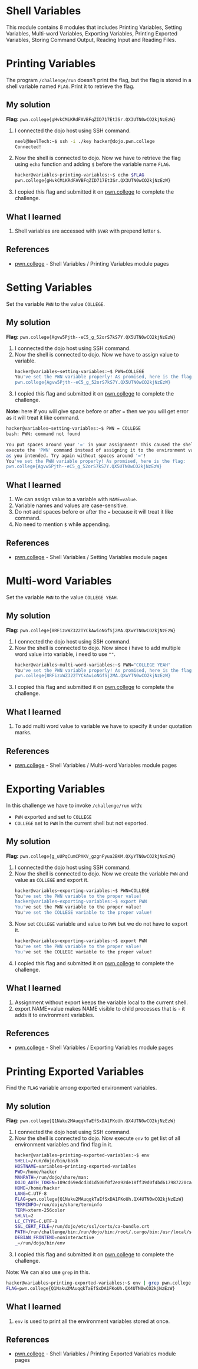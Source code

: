 # Shell Variables
This module contains 8 modules that includes Printing Variables, Setting Variables, Multi-word Variables, Exporting Variables, Printing Exported Variables, Storing Command Output, Reading Input and Reading Files.


# Printing Variables
 The program `/challenge/run` doesn't print the flag, but the flag is stored in a shell variable named `FLAG`. Print it to retrieve the flag.


## My solution
**Flag:** `pwn.college{gHvkCMiKRdFAVBFqZID717Et3Sr.QX3UTN0wCO2kjNzEzW}`

1. I connected the dojo host using SSH command.
    ```bash
    neel@NeelTech:~$ ssh -i ./key hacker@dojo.pwn.college
    Connected!
    ```
2. Now the shell is connected to dojo. Now we have to retrieve the flag using `echo` function and adding `$` before the variable name `FLAG`.
    ```bash
    hacker@variables~printing-variables:~$ echo $FLAG
    pwn.college{gHvkCMiKRdFAVBFqZID717Et3Sr.QX3UTN0wCO2kjNzEzW}
    ```
3. I copied this flag and submitted it on [pwn.college](https://pwn.college/linux-luminarium/variables/) to complete the challenge.

## What I learned
1. Shell variables are accessed with `$VAR` with prepend letter `$`.

## References 
- [pwn.college](https://pwn.college/linux-luminarium/variables/) - Shell Variables / Printing Variables module pages


# Setting Variables
Set the variable `PWN` to the value `COLLEGE`.

## My solution
**Flag:** `pwn.college{Agvw5Pjth--eC5_g_52orS7kS7Y.QX5UTN0wCO2kjNzEzW}`

1. I connected the dojo host using SSH command.
2. Now the shell is connected to dojo. Now we have to assign value to variable.
    ```bash
    hacker@variables~setting-variables:~$ PWN=COLLEGE
    You've set the PWN variable properly! As promised, here is the flag:
    pwn.college{Agvw5Pjth--eC5_g_52orS7kS7Y.QX5UTN0wCO2kjNzEzW}
    ```
3. I copied this flag and submitted it on [pwn.college](https://pwn.college/linux-luminarium/variables/) to complete the challenge.

**Note:** here if you will give space before or after `=` then we you will get error as it will treat it like command.
```bash
hacker@variables~setting-variables:~$ PWN = COLLEGE
bash: PWN: command not found

You put spaces around your '=' in your assignment! This caused the shell to
execute the 'PWN' command instead of assigning it to the environment variable
as you intended. Try again without spaces around '='!
You've set the PWN variable properly! As promised, here is the flag:
pwn.college{Agvw5Pjth--eC5_g_52orS7kS7Y.QX5UTN0wCO2kjNzEzW}
```

## What I learned
1. We can assign value to a variable with `NAME=value`.
2. Variable names and values are case-sensitive.
3. Do not add spaces before or after the `=` because it will treat it like command.
4. No need to mention `$` while appending.

## References 
- [pwn.college](https://pwn.college/linux-luminarium/variables/) - Shell Variables / Setting Variables module pages


# Multi-word Variables
Set the variable `PWN` to the value `COLLEGE YEAH`.

## My solution
**Flag:** `pwn.college{8RFizxWZ322TYCkAwioNGfSj2MA.QXwYTN0wCO2kjNzEzW}`

1. I connected the dojo host using SSH command.
2. Now the shell is connected to dojo. Now since i have to add multiple word value into variable, i need to use `""`.
    ```bash
    hacker@variables~multi-word-variables:~$ PWN="COLLEGE YEAH"
    You've set the PWN variable properly! As promised, here is the flag:
    pwn.college{8RFizxWZ322TYCkAwioNGfSj2MA.QXwYTN0wCO2kjNzEzW}
    ```
3. I copied this flag and submitted it on [pwn.college](https://pwn.college/linux-luminarium/variables/) to complete the challenge.

## What I learned
1. To add multi word value to variable we have to specify it under quotation marks.

## References 
- [pwn.college](https://pwn.college/linux-luminarium/variables/) - Shell Variables / Multi-word Variables module pages


# Exporting Variables
In this challenge we have to invoke `/challenge/run` with:
- `PWN` exported and set to `COLLEGE`
- `COLLEGE` set to `PWN` in the current shell but not exported.

## My solution
**Flag:** `pwn.college{g_uUPqCumCPXKV_gzgnFyua2BKM.QXyYTN0wCO2kjNzEzW}`

1. I connected the dojo host using SSH command.
2. Now the shell is connected to dojo. Now we create the variable `PWN` and value as `COLLEGE` and export it.
    ```bash
    hacker@variables~exporting-variables:~$ PWN=COLLEGE
    You've set the PWN variable to the proper value!
    hacker@variables~exporting-variables:~$ export PWN
    You've set the PWN variable to the proper value!
    You've set the COLLEGE variable to the proper value!
    ```
3. Now set `COLLEGE` variable and value to `PWN` but we do not have to export it.
    ```bash
    hacker@variables~exporting-variables:~$ export PWN
    You've set the PWN variable to the proper value!
    You've set the COLLEGE variable to the proper value!
    ```
4. I copied this flag and submitted it on [pwn.college](https://pwn.college/linux-luminarium/variables/) to complete the challenge.

## What I learned
1. Assignment without export keeps the variable local to the current shell.
2. export NAME=value makes NAME visible to child processes that is - it adds it to environment variables.

## References 
- [pwn.college](https://pwn.college/linux-luminarium/variables/) - Shell Variables / Exporting Variables module pages


# Printing Exported Variables
Find the `FLAG` variable among exported environment variables.

## My solution
**Flag:** `pwn.college{Q1Naku2MAuqqkTaEfSxDA1FKoUh.QX4UTN0wCO2kjNzEzW}`

1. I connected the dojo host using SSH command.
2. Now the shell is connected to dojo. Now execute `env` to get list of all environment variables and find flag in it.
    ```bash
    hacker@variables~printing-exported-variables:~$ env
    SHELL=/run/dojo/bin/bash
    HOSTNAME=variables~printing-exported-variables
    PWD=/home/hacker
    MANPATH=/run/dojo/share/man:
    DOJO_AUTH_TOKEN=109cd69edcd3d1d500f0f2ea92de18ff39d0f4bd617987220ca47145b08fc1dd
    HOME=/home/hacker
    LANG=C.UTF-8
    FLAG=pwn.college{Q1Naku2MAuqqkTaEfSxDA1FKoUh.QX4UTN0wCO2kjNzEzW}
    TERMINFO=/run/dojo/share/terminfo
    TERM=xterm-256color
    SHLVL=2
    LC_CTYPE=C.UTF-8
    SSL_CERT_FILE=/run/dojo/etc/ssl/certs/ca-bundle.crt
    PATH=/run/challenge/bin:/run/dojo/bin:/root/.cargo/bin:/usr/local/sbin:/usr/local/bin:/usr/sbin:/usr/bin:/sbin:/bin
    DEBIAN_FRONTEND=noninteractive
    _=/run/dojo/bin/env
    ```
3. I copied this flag and submitted it on [pwn.college](https://pwn.college/linux-luminarium/variables/) to complete the challenge.

Note: We can also use `grep` in this.
```bash
hacker@variables~printing-exported-variables:~$ env | grep pwn.college
FLAG=pwn.college{Q1Naku2MAuqqkTaEfSxDA1FKoUh.QX4UTN0wCO2kjNzEzW}
```

## What I learned
1. `env` is used to print all the environment variables stored at once.

## References 
- [pwn.college](https://pwn.college/linux-luminarium/variables/) - Shell Variables / Printing Exported Variables module pages